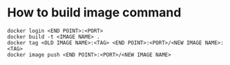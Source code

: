 # How to build image command

```
docker login <END POINT>:<PORT>
docker build -t <IMAGE NAME> .
docker tag <OLD IMAGE NAME>:<TAG> <END POINT>:<PORT>/<NEW IMAGE NAME>:<TAG>
docker image push <END POINT>:<PORT>/<NEW IMAGE NAME>
```
